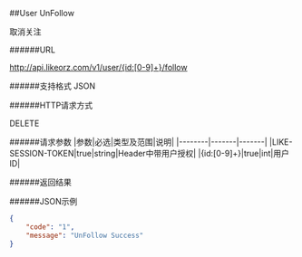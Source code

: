 ##User UnFollow取消关注######URLhttp://api.likeorz.com/v1/user/{id:[0-9]+}/follow######支持格式JSON######HTTP请求方式DELETE######请求参数|参数|必选|类型及范围|说明||--------|-------|-------||LIKE-SESSION-TOKEN|true|string|Header中带用户授权||{id:[0-9]+}|true|int|用户ID|######返回结果######JSON示例```json{    "code": "1",     "message": "UnFollow Success"}```